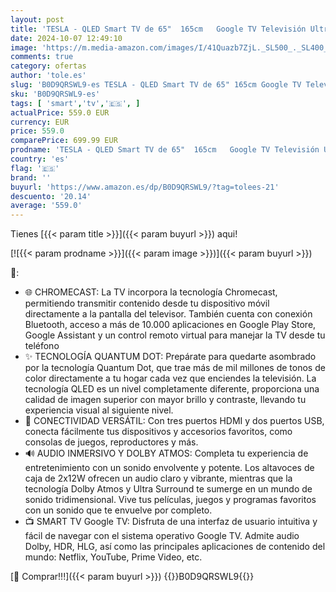 ```yaml
---
layout: post
title: 'TESLA - QLED Smart TV de 65"  165cm   Google TV Televisión Ultra HD  HDR10  Dolby Atmos  Youtube  Netlfix  WiFi & Bluetooth  2 Altavoces 12W  Chromecast Integrado  3.840x2.160  Q65S939GUS  - 2024'
date: 2024-10-07 12:49:10
image: 'https://m.media-amazon.com/images/I/41Quazb7ZjL._SL500_._SL400_.jpg'
comments: true
category: ofertas
author: 'tole.es'
slug: 'B0D9QRSWL9-es TESLA - QLED Smart TV de 65" 165cm Google TV Televisión...'
sku: 'B0D9QRSWL9-es'
tags: [ 'smart','tv','🇪🇸', ]
actualPrice: 559.0 EUR
currency: EUR
price: 559.0
comparePrice: 699.99 EUR
prodname: 'TESLA - QLED Smart TV de 65"  165cm   Google TV Televisión Ultra HD  HDR10  Dolby Atmos  Youtube  Netlfix  WiFi & Bluetooth  2 Altavoces 12W  Chromecast Integrado  3.840x2.160  Q65S939GUS  - 2024'
country: 'es'
flag: '🇪🇸'
brand: ''
buyurl: 'https://www.amazon.es/dp/B0D9QRSWL9/?tag=tolees-21'
descuento: '20.14'
average: '559.0'
---
```


Tienes [{{< param title >}}]({{< param buyurl >}}) aqui!

[![{{< param prodname >}}]({{< param image >}})]({{< param buyurl >}})

🔎:

- 🌐 CHROMECAST: La TV incorpora la tecnología Chromecast, permitiendo transmitir contenido desde tu dispositivo móvil directamente a la pantalla del televisor. También cuenta con conexión Bluetooth, acceso a más de 10.000 aplicaciones en Google Play Store, Google Assistant y un control remoto virtual para manejar la TV desde tu teléfono
- ✨ TECNOLOGÍA QUANTUM DOT: Prepárate para quedarte asombrado por la tecnología Quantum Dot, que trae más de mil millones de tonos de color directamente a tu hogar cada vez que enciendes la televisión. La tecnología QLED es un nivel completamente diferente, proporciona una calidad de imagen superior con mayor brillo y contraste, llevando tu experiencia visual al siguiente nivel.
- 🔗 CONECTIVIDAD VERSÁTIL: Con tres puertos HDMI y dos puertos USB, conecta fácilmente tus dispositivos y accesorios favoritos, como consolas de juegos, reproductores y más.
- 🔊 AUDIO INMERSIVO Y DOLBY ATMOS: Completa tu experiencia de entretenimiento con un sonido envolvente y potente. Los altavoces de caja de 2x12W ofrecen un audio claro y vibrante, mientras que la tecnología Dolby Atmos y Ultra Surround te sumerge en un mundo de sonido tridimensional. Vive tus películas, juegos y programas favoritos con un sonido que te envuelve por completo.
- 📺 SMART TV Google TV: Disfruta de una interfaz de usuario intuitiva y fácil de navegar con el sistema operativo Google TV. Admite audio Dolby, HDR, HLG, así como las principales aplicaciones de contenido del mundo: Netflix, YouTube, Prime Video, etc.

[🛒 Comprar!!!]({{< param buyurl >}})
{{<world>}}B0D9QRSWL9{{</world>}}
